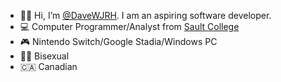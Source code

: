 - :man_technologist: Hi, I’m [@DaveWJRH](https://www.davewjrh.ca). I am an aspiring software developer.
- :computer: Computer Programmer/Analyst from [Sault College](https://www.saultcollege.ca)
- :video_game: Nintendo Switch/Google Stadia/Windows PC
- :rainbow_flag: Bisexual
- :canada: Canadian

<!---
DaveWJRH/DaveWJRH is a ✨ special ✨ repository because its `README.md` (this file) appears on your GitHub profile.
You can click the Preview link to take a look at your changes.
--->
